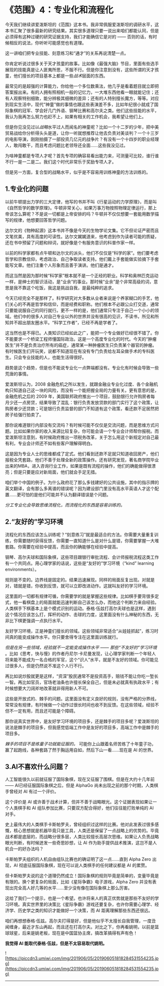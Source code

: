 # 《范围》4：专业化和流程化

今天我们继续讲爱泼斯坦的《范围》这本书。我非常佩服爱泼斯坦的调研水平，这本书汇聚了很多最新的研究结果。其实很多道理只要一说出来咱们都能认同，但是必须得有这种过硬的研究证据支持，我们才能确信它是对的 —— 否则的话，有时候相反的说法，你听听可能感觉也有道理。

这一讲咱们把专业技能、刻意练习和“通才”的关系再说清楚一点。

你肯定听说过很多关于天才孩童的故事。比如像《最强大脑》节目，里面有些选手展现的技能真是让人匪夷所思，不服不行。但是你注意到没有，这些所谓的天才孩童，他们擅长的项目基本上都是一些*战术*层面的东西。

最常见的是超强的计算能力，你给他一个多位数乘法，他几乎是看着题目就立即把答案报出来。有的人拥有照相机一般的记忆力，一大堆东西他看一眼就能记住；还有人观察特别细致，能分辨极其细微的差异；还有的人特别擅长魔方，等等。对应到现实生活中，现代“神童”做的事情也跟这些表演差不多，比如年纪很小就成了国际象棋的冠军、学会好几门外语、钢琴比赛和高尔夫之类。他们这些技能的水平，我认为我再怎么努力也赶不上，如果有相关的工作机会，我希望让他们上。

但是你见没见过以*战略*水平过人而闻名的神童呢？比如一个十二岁的少年，把中美贸易战给你分析得头头是道，让你一听就想推荐让他去负责对美谈判？一个十三岁的电影导演，刚刚拍摄了一部投资几亿元的战争片？有没有一个十四岁的职业经理人，敢闯敢干，而且考虑问题比老领导还全面……这些我没见过。

为啥神童都是专项人才呢？首先专项的确容易看出能力来，可测量可比较，谁行谁不行一是一二是二。我们这个时代非常乐于奖励专项人才。

但是另一方面，复合型的战略水平，似乎是不容易用训练神童的方法训练的。

## 1.专业化的问题

以前牛顿提出力学的三大定律，他写的书并不叫《行星运动的力学原理》，而是叫《自然哲学的数学原理》。牛顿非常关心，如果万事万物按照物理定律运行，那上帝该怎么算呢？不是说一切都是上帝安排的吗？牛顿并不仅仅想要一套能用数学描写的规律，他想要回答哲学问题。

达尔文的《物种起源》这本书并不像是今天的生物学论文集。它不但论证严密而且文笔优美，具有高度的可读性。达尔文娓娓道来，他考虑到作为读者可能的质疑，还在书中预留了问题和辩词，就好像是个有服务意识的科普作家一样。

以前的科学家都有点牛顿和达尔文的派头，他们不仅仅是“科学的家”。他们要考虑哲学和宗教信仰，考虑政治、自己争取读者支持。他们戴上手套能做实验摘下手套能写文章。他们注重个人形象而且善于演讲。他们是通才。

而这当然是因为那时候“科学家”根本就不是一个正经的职业。科学和奥林匹克运动一样，是绅士的智识活动，是“业余”的事业。那时候“业余”是个非常高级的词，意思是我不靠这个吃饭，我这是挑战自我，是最纯粹的追求。

今天已经完全不是那样了。科学研究对大多数从业者来说是个养家糊口的手艺，他们关心的不再是哲学和信仰，而是经费和职称。他们根本不必跟公众打交道，通常只要能说服自己的同行就行。更不一样的是，他们通常只专注于自己一个小小的领域。他们中的很多人对自己专业以外的世界并没有很高的见识，不读书，所见和所知并不超出朋友圈水平。“科学工作者”，已经不再是学者了。

这当然也是不得已。人类知识已经如此之广，能把一个专业做好已经很不错了。你不能要求一个桥梁工程师懂国际政治。这是一个高度专业化的时代。今天的“肿瘤医生”并不是负责治疗所有的癌症，通常某一种肿瘤医生只负责某个器官的肿瘤。有时候医生们开玩笑，说都不知道现在有没有专门负责给左耳朵做手术的专科医生。只会专业技能的人，也能生活得很好。

趋势是这个趋势，但是也不能说专业化一点弊端都没有。专业化有时候会导致一些荒唐的事情。

爱泼斯坦认为，2008 金融危机之所以发生，就跟金融业专业化过度、各个金融机构只知道自己这一块的风险，而没有一个能把握全局的力量有关。更有意思的是，金融危机之后的 2009 年，美国联邦政府推出一个项目，鼓励银行允许购房者每月少还一点房贷，结果导致了混乱：银行负责发放贷款的部门实行了这个政策，让购房者少还贷款；可是银行负责监督的部门不知道有这个政策，看还款不足居然把房子给强行拍卖了。

那你说难道银行内部没有交流吗？有时候可能不仅仅是交流问题，而是思维方式问题。比如如果你家的收入来源比较复杂，你可能会请一个专业会计师帮你报税。而爱泼斯坦注意到，有时候政府推出一项税务改革，关于怎么用这个新规定对自己最有利，专业会计师还不如有些客户理解得明白。

这是因为专业人士的思维都成了定式。他们看到还款不足就只知道收回房产，他们报税全凭套路，他们不善于处理全新的政策操作。还有研究发现，著名商学院毕业出来的MBA，进入咨询行业工作，如果是既有流程的操作，他们的确能做得很漂亮；但是只要是应对新局面，他们就会手足无措。

咱们举个中国的例子。为什么政府花了那么多钱建好的公共设施，其中的指示牌的英文翻译，会有那么多离谱的错误呢？因为建设部门里没有高水平英语人才这个配置……更可怕的是他们可能并不认为翻译错误是个问题。

 *分工专业化会导致思维流程化，而流程化的东西是容易训练的。*

## 2.“友好的”学习环境

流程化的东西应该怎么训练呢？“刻意练习”就是最适合的方法。你需要大量重复训练，你需要随时获得反馈，你需要一直知道什么是对什么是错，你需要掌握一大堆套路。你需要在经验中提高，而且你的确能够在经验中提高。

钢琴、高尔夫球和国际象棋，这些项目跟银行审批流程、会计师报税流程这类工作有一个共同点。用心理学家的话说，这些是“友好的”学习环境（“kind” learning environments）。

规则是不变的。边界线是固定的。结果迅速展现。同样的局面反复出现。对就是对，错就是错，你收到反馈，就可以立即改进动作。这就叫友好的学习环境。

这里面的一切都有规律可循，你需要学的就是掌握这些规律。比如棋手要背很多定式，他一看棋盘上的局面就能迅速判断自己该怎么办，而他这个判断力来自经验。人类棋手下棋基本上是个模式识别的运动。泰格·伍兹打高尔夫球也是这样，遇到这个情况应该怎么打，挥杆的动作、击球的力度，这里面没有什么神秘的东西，无非比下棋更强调一点执行水平。

友好学习环境，正是神童们擅长的领域。这些领域非常适合“从娃娃抓起”，练习时间真的能变成操作水平。你只要舍得专注在这里面训练就行。

 *但是在另一些领域，经验就不一定能变成操作水平 —— 那些“不友好的”学习环境* 。比如《思考，快与慢》的作者丹尼尔·卡尼曼发现，让心理学家判断一个年轻人将来能不能成为一名合格的军官，这个“识人”水平，就是不友好的领域。你可能见过很多人，但是仍然说不准这个人行不行。

再比如说炒股就更是这样，“资深”股民通常不是投资高手，赔钱不能让你吃一堑长一智。再比如官员，官场老油条也许擅长保全自己，但是未必就真有执政水平；有时候想要大刀阔斧地改革就非得用新人不可。

这些是开放式的、棘手的问题。这里面没有定义良好的规则，没有严格的分界线，常常没有规律，有时候做一个动作过很长时间也收不到反馈。在这些领域，经验不但不一定有用，而且还可能是个障碍。

那你说真实世界中，是友好学习环境的项目多，还是棘手的项目多呢？爱泼斯坦的说法是棘手的项目多，但我感觉低端工作中是友好的项目多，高端工作中是棘手的项目多。

 *棘手的项目不是练童子功就能征服的。* 可能你上山跟着名师苦练了十年童子功，赢了起跑线，各种套路了然于胸运用自如，然后下山一看……现在是 AI 的世界。

## 3.AI不喜欢什么问题？

人工智能很久以前就征服了国际象棋，现在又征服了围棋。但是在大约十几年前 —— AI已经征服国际象棋之后，但是 AlphaGo 尚未出现之前的那个时期，人类棋手曾经对 AI 有过一个评价。

这个评价是 AI 或许善于战术计算，但并不善于战略眼光。这个证据表现如果让一个人类棋手和 AI 组队参加比赛，只要双方配合得好，他们往往能打败单纯的 AI 对手。

史上最伟大的人类棋手卡斯帕罗夫，曾经组织过这样的比赛。他对此发表过很多感慨，核心思想就是机器毕竟只是工具，人类还是保留了一点战略上的优势的。毕竟战术都是底层的，而战略分很多层，人类比较擅长高层次思维。如果让人负责战略眼光判断，有时候迸发一些奇思妙想，让 AI 作为助手提供战术推演，这岂不是人机合一的好办法吗？

卡斯帕罗夫组织的人机自由组队比赛也的确证明了这一点……直到 Alpha Zero 出现，AI 彻底征服国际象棋，现在可以说人类棋手的任何建议都是 AI 的累赘。

但卡斯帕罗夫说的这个道理仍然成立！国际象棋的规则毕竟是简单的，变量毕竟是有限的。换个更复杂的局面，比如《星际争霸》电子游戏，Alpha Zero 并没有表现出完全高人好几等的水平……至少没有像在国际象棋上那么厉害。

这给了我们一个提示，也是一个希望。也许将来人的真正优势就是那些不友好的学习环境。真实世界里的决策比《星际争霸》游戏还要复杂，也许你需要心理学、经济学、历史学之类的知识才能做好一个决策，而 AI 距离理解那些东西还很远。

咱们再想想泰格·伍兹。高尔夫打得是好，但是他似乎不太擅长自我管理，一度丑闻缠身，最近才东山再起，而且还在打高尔夫。对比之下，你再看姚明，以前是篮球球星，后来是姚老板，现在是中国篮协主席，搞改革搞得有声有色！

 **我觉得 AI 能取代泰格·伍兹，但是不太容易取代姚明。**

![https://piccdn3.umiwi.com/img/201906/05/201906051818284531554235.jpg](https://piccdn3.umiwi.com/img/201906/05/201906051818284531554235.jpg)

---

